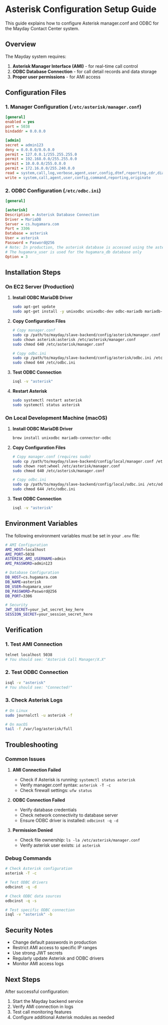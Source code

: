 # Asterisk Configuration Setup Guide

This guide explains how to configure Asterisk manager.conf and ODBC for the Mayday Contact Center system.

## Overview

The Mayday system requires:

1. **Asterisk Manager Interface (AMI)** - for real-time call control
2. **ODBC Database Connection** - for call detail records and data storage
3. **Proper user permissions** - for AMI access

## Configuration Files

### 1. Manager Configuration (`/etc/asterisk/manager.conf`)

```ini
[general]
enabled = yes
port = 5038
bindaddr = 0.0.0.0

[admin]
secret = admin123
deny = 0.0.0.0/0.0.0.0
permit = 127.0.0.1/255.255.255.0
permit = 192.168.0.0/255.255.0.0
permit = 10.0.0.0/255.0.0.0
permit = 172.16.0.0/255.240.0.0
read = system,call,log,verbose,agent,user,config,dtmf,reporting,cdr,dialplan
write = system,call,agent,user,config,command,reporting,originate
```

### 2. ODBC Configuration (`/etc/odbc.ini`)

```ini
[general]

[asterisk]
Description = Asterisk Database Connection
Driver = MariaDB
Server = cs.hugamara.com
Port = 3306
Database = asterisk
User = asterisk
Password = Pasword@256
# Note: In production, the asterisk database is accessed using the asterisk user
# The hugamara_user is used for the hugamara_db database only
Option = 3
```

## Installation Steps

### On EC2 Server (Production)

1. **Install ODBC MariaDB Driver**

   ```bash
   sudo apt-get update
   sudo apt-get install -y unixodbc unixodbc-dev odbc-mariadb mariadb-server mariadb-client
   ```

2. **Copy Configuration Files**

   ```bash
   # Copy manager.conf
   sudo cp /path/to/mayday/slave-backend/config/asterisk/manager.conf /etc/asterisk/manager.conf
   sudo chown asterisk:asterisk /etc/asterisk/manager.conf
   sudo chmod 640 /etc/asterisk/manager.conf

   # Copy odbc.ini
   sudo cp /path/to/mayday/slave-backend/config/asterisk/odbc.ini /etc/odbc.ini
   sudo chmod 644 /etc/odbc.ini
   ```

3. **Test ODBC Connection**

   ```bash
   isql -v "asterisk"
   ```

4. **Restart Asterisk**
   ```bash
   sudo systemctl restart asterisk
   sudo systemctl status asterisk
   ```

### On Local Development Machine (macOS)

1. **Install ODBC MariaDB Driver**

   ```bash
   brew install unixodbc mariadb-connector-odbc
   ```

2. **Copy Configuration Files**

   ```bash
   # Copy manager.conf (requires sudo)
   sudo cp /path/to/mayday/slave-backend/config/local/manager.conf /etc/asterisk/manager.conf
   sudo chown root:wheel /etc/asterisk/manager.conf
   sudo chmod 640 /etc/asterisk/manager.conf

   # Copy odbc.ini
   sudo cp /path/to/mayday/slave-backend/config/local/odbc.ini /etc/odbc.ini
   sudo chmod 644 /etc/odbc.ini
   ```

3. **Test ODBC Connection**
   ```bash
   isql -v "asterisk"
   ```

## Environment Variables

The following environment variables must be set in your `.env` file:

```bash
# AMI Configuration
AMI_HOST=localhost
AMI_PORT=5038
ASTERISK_AMI_USERNAME=admin
AMI_PASSWORD=admin123

# Database Configuration
DB_HOST=cs.hugamara.com
DB_NAME=asterisk
DB_USER=hugamara_user
DB_PASSWORD=Pasword@256
DB_PORT=3306

# Security
JWT_SECRET=your_jwt_secret_key_here
SESSION_SECRET=your_session_secret_here
```

## Verification

### 1. Test AMI Connection

```bash
telnet localhost 5038
# You should see: "Asterisk Call Manager/X.X"
```

### 2. Test ODBC Connection

```bash
isql -v "asterisk"
# You should see: "Connected!"
```

### 3. Check Asterisk Logs

```bash
# On Linux
sudo journalctl -u asterisk -f

# On macOS
tail -f /var/log/asterisk/full
```

## Troubleshooting

### Common Issues

1. **AMI Connection Failed**

   - Check if Asterisk is running: `systemctl status asterisk`
   - Verify manager.conf syntax: `asterisk -T -c`
   - Check firewall settings: `ufw status`

2. **ODBC Connection Failed**

   - Verify database credentials
   - Check network connectivity to database server
   - Ensure ODBC driver is installed: `odbcinst -q -d`

3. **Permission Denied**
   - Check file ownership: `ls -la /etc/asterisk/manager.conf`
   - Verify asterisk user exists: `id asterisk`

### Debug Commands

```bash
# Check Asterisk configuration
asterisk -T -c

# Test ODBC drivers
odbcinst -q -d

# Check ODBC data sources
odbcinst -q -s

# Test specific ODBC connection
isql -v "asterisk" -b
```

## Security Notes

- Change default passwords in production
- Restrict AMI access to specific IP ranges
- Use strong JWT secrets
- Regularly update Asterisk and ODBC drivers
- Monitor AMI access logs

## Next Steps

After successful configuration:

1. Start the Mayday backend service
2. Verify AMI connection in logs
3. Test call monitoring features
4. Configure additional Asterisk modules as needed
